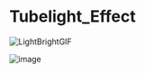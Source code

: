 # Tubelight_Effect

![LightBrightGIF](https://user-images.githubusercontent.com/104692252/216761451-90cdd53c-2364-4c49-aa3e-6c045377dfab.gif)

![image](https://user-images.githubusercontent.com/104692252/216761458-f286db72-08db-408c-873e-5b1c569dc75c.png)
